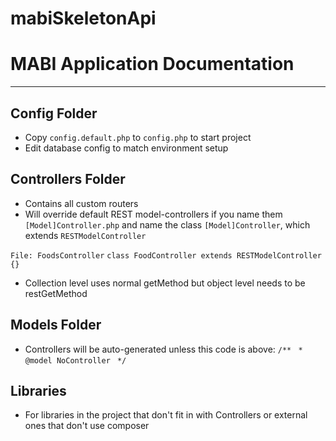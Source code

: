 mabiSkeletonApi
===============

# MABI Application Documentation #

---

## Config Folder ##
* Copy `config.default.php` to `config.php` to start project
 * Edit database config to match environment setup

## Controllers Folder ##
* Contains all custom routers
* Will override default REST model-controllers if you name them `[Model]Controller.php` and name the class `[Model]Controller`, which extends `RESTModelController`

`File: FoodsController`
`class FoodController extends RESTModelController {}`

* Collection level uses normal getMethod but object level needs to be restGetMethod

## Models Folder ##
* Controllers will be auto-generated unless this code is above:
`/**`
` * @model NoController`
` */`

## Libraries ##
* For libraries in the project that don't fit in with Controllers or external ones that don't use composer
